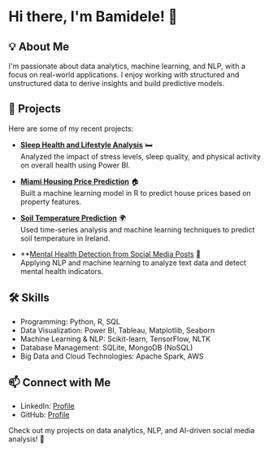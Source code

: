 # Hi there, I'm Bamidele! 👋

## 💡 About Me
I'm passionate about data analytics, machine learning, and NLP, with a focus on real-world applications. I enjoy working with structured and unstructured data to derive insights and build predictive models.

## 🚀 Projects
Here are some of my recent projects:

- **[Sleep Health and Lifestyle Analysis](https://github.com/bamidele044/Sleep-Health-and-Lifestyle)** 🛏️  
  Analyzed the impact of stress levels, sleep quality, and physical activity on overall health using Power BI.

- **[Miami Housing Price Prediction](https://github.com/bamidele044/Miami-Housing-Prediction)** 🏠  
  Built a machine learning model in R to predict house prices based on property features.

- **[Soil Temperature Prediction](https://github.com/bamidele044/Soil-Temperature-Prediction)** 🌍  
  Used time-series analysis and machine learning techniques to predict soil temperature in Ireland.

- **[Mental Health Detection from Social Media Posts](https://github.com/bamidele044/Detecting-Mental-Health-Issues-Through-Social-Media-Posts-Using-Machine-Learning) 🧠  
  Applying NLP and machine learning to analyze text data and detect mental health indicators.

## 🛠️ Skills
- Programming: Python, R, SQL  
- Data Visualization: Power BI, Tableau, Matplotlib, Seaborn  
- Machine Learning & NLP: Scikit-learn, TensorFlow, NLTK  
- Database Management: SQLite, MongoDB (NoSQL)
- Big Data and Cloud Technologies: Apache Spark, AWS

## 📫 Connect with Me  
- LinkedIn: [Profile](https://www.linkedin.com/in/bamidele-omotosho04/)  
- GitHub: [Profile](https://github.com/bamidele044)

Check out my projects on data analytics, NLP, and AI-driven social media analysis! 🚀  


